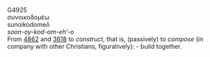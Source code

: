 <body>
  <p>G4925<br>  συνοικοδομέω  <br> sunoikodomeō  <br><i>soon-oy-kod-om-eh‘-o </i><br>From <a href="g4862.htm">4862</a> and <a href="g3618.htm">3618</a>  to <i>construct</i>, that is, (passively) to <i>compose</i> (in company with other Christians, figuratively): - build together.<br></p>
 </body>